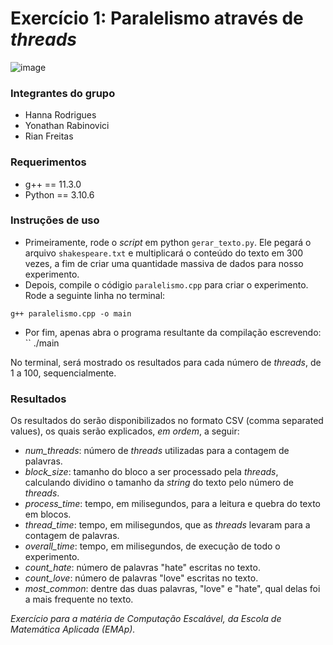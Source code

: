 # Exercício 1: Paralelismo através de _threads_
![image](https://github.com/HannaRF/Scalable-Computing/assets/85463854/ebb315de-4723-43fd-9d46-af47f9b6d331)

### Integrantes do grupo

- Hanna Rodrigues
- Yonathan Rabinovici
- Rian Freitas

### Requerimentos
- g++ == 11.3.0
- Python == 3.10.6

### Instruções de uso
- Primeiramente, rode o _script_ em python `gerar_texto.py`. Ele pegará o arquivo `shakespeare.txt` e multiplicará o conteúdo do texto em 300 vezes, a fim de criar uma quantidade massiva de dados para nosso experimento.
- Depois, compile o códigio `paralelismo.cpp` para criar o experimento. Rode a seguinte linha no terminal:

``
g++ paralelismo.cpp -o main
``
- Por fim, apenas abra o programa resultante da compilação escrevendo:
``
./main

No terminal, será mostrado os resultados para cada número de _threads_, de 1 a 100, sequencialmente. 

### Resultados
Os resultados do serão disponibilizados no formato CSV (comma separated values), os quais serão explicados, *em ordem*, a seguir:
- *num_threads*: número de _threads_ utilizadas para a contagem de palavras.
- *block_size*: tamanho do bloco a ser processado pela _threads_, calculando dividino o tamanho da _string_ do texto pelo número de _threads_.
- *process_time*: tempo, em milisegundos, para a leitura e quebra do texto em blocos.
- *thread_time*: tempo, em milisegundos, que as _threads_ levaram para a contagem de palavras.
- *overall_time*: tempo, em milisegundos, de execução de todo o experimento.
- *count_hate*: número de palavras "hate" escritas no texto.
- *count_love*: número de palavras "love" escritas no texto.
- *most_common*: dentre das duas palavras, "love" e "hate", qual delas foi a mais frequente no texto.

*Exercício para a matéria de Computação Escalável, da Escola de Matemática Aplicada (EMAp).*
